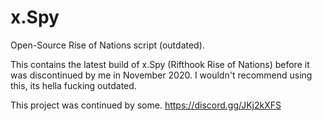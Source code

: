 # x.Spy
Open-Source Rise of Nations script (outdated).  

This contains the latest build of x.Spy (Rifthook Rise of Nations) before it was discontinued by me in November 2020.
I wouldn't recommend using this, its hella fucking outdated.

This project was continued by some. https://discord.gg/JKj2kXFS
